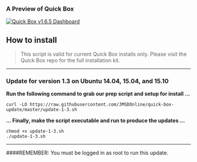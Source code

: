 ### A Preview of Quick Box
[![Quick Box v1.6.5 Dashboard](https://raw.githubusercontent.com/JMSDOnline/quick-box-update/master/assets/quickbox-dasboard-youtube-preview.png)](http://www.youtube.com/watch?v=Nui3Gicc0mI)

## How to install
> This script is valid for current Quick Box installs only. Please visit the Quick Box repo for the full installation kit.

---

### Update for version 1.3 on Ubuntu 14.04, 15.04, and 15.10

**Run the following command to grab our prep script and setup for install ...**
```
curl -LO https://raw.githubusercontent.com/JMSDOnline/quick-box-update/master/update-1-3.sh

```
**... Finally, make the script executable and run to produce the updates ...**
```
chmod +x update-1-3.sh
./update-1-3.sh

```

---

####REMEMBER: You must be logged in as root to run this update.
